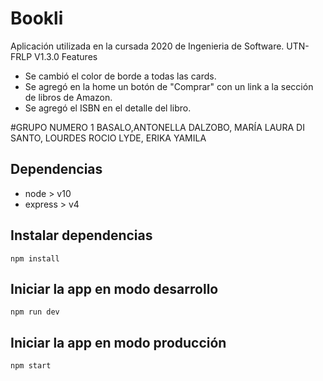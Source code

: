 # Bookli

Aplicación utilizada en la cursada 2020 de Ingenieria de Software. UTN-FRLP
V1.3.0
Features
- Se cambió el color de borde a todas las cards.
- Se agregó en la home un botón de "Comprar" con un link a la sección
de libros de Amazon.
- Se agregó el ISBN en el detalle del libro. 

#GRUPO NUMERO 1
 BASALO,ANTONELLA
 DALZOBO, MARÍA LAURA
 DI SANTO, LOURDES ROCIO
 LYDE, ERIKA YAMILA
## Dependencias

-   node > v10
-   express > v4

## Instalar dependencias

`npm install`

## Iniciar la app en modo desarrollo

`npm run dev`

## Iniciar la app en modo producción

`npm start`
